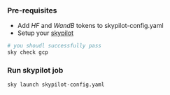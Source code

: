 ### Pre-requisites

- Add *HF* and *WandB* tokens to skypilot-config.yaml
- Setup your [skypilot](https://docs.skypilot.co/en/latest/overview.html)

```bash
# you shoudl successfully pass
sky check gcp
```


### Run skypilot job

```bash
sky launch skypilot-config.yaml
```
